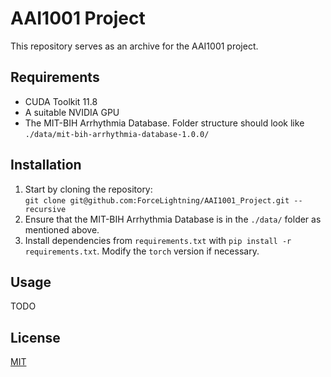 # AAI1001 Project

This repository serves as an archive for the AAI1001 project.

## Requirements
- CUDA Toolkit 11.8
- A suitable NVIDIA GPU
- The MIT-BIH Arrhythmia Database. Folder structure should look like `./data/mit-bih-arrhythmia-database-1.0.0/`


## Installation
1. Start by cloning the repository:  
`git clone git@github.com:ForceLightning/AAI1001_Project.git --recursive`
2. Ensure that the MIT-BIH Arrhythmia Database is in the `./data/` folder as mentioned above.
3. Install dependencies from `requirements.txt` with `pip install -r requirements.txt`. Modify the `torch` version if necessary.

## Usage
TODO

## License

[MIT](https://choosealicense.com/licenses/mit/)